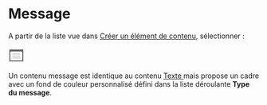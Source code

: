 # Message

A partir de la liste vue dans [Créer un élément de contenu](../creer-un-element-de-contenu.md), sélectionner : 

![Message](../../.gitbook/assets/image%20%284%29.png)

Un contenu message est identique au contenu [Texte ](texte.md)mais propose un cadre avec un fond de couleur personnalisé défini dans la liste déroulante **Type du message**.






